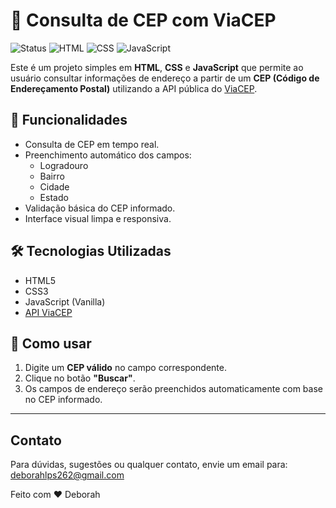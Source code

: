 # 📍 Consulta de CEP com ViaCEP
![Status](https://img.shields.io/badge/status-concluído-brightgreen)
![HTML](https://img.shields.io/badge/HTML-5-orange)
![CSS](https://img.shields.io/badge/CSS-3-blue)
![JavaScript](https://img.shields.io/badge/JavaScript-ES6-yellow)

Este é um projeto simples em **HTML**, **CSS** e **JavaScript** que permite ao usuário consultar informações de endereço a partir de um **CEP (Código de Endereçamento Postal)** utilizando a API pública do [ViaCEP](https://viacep.com.br/).

## 🔎 Funcionalidades

- Consulta de CEP em tempo real.
- Preenchimento automático dos campos:
  - Logradouro
  - Bairro
  - Cidade
  - Estado
- Validação básica do CEP informado.
- Interface visual limpa e responsiva.

## 🛠️ Tecnologias Utilizadas

- HTML5
- CSS3
- JavaScript (Vanilla)
- [API ViaCEP](https://viacep.com.br/)

## 🎯 Como usar

1. Digite um **CEP válido** no campo correspondente.
2. Clique no botão **"Buscar"**.
3. Os campos de endereço serão preenchidos automaticamente com base no CEP informado.

---
## Contato

Para dúvidas, sugestões ou qualquer contato, envie um email para:
deborahlps262@gmail.com


Feito com ❤️ Deborah
